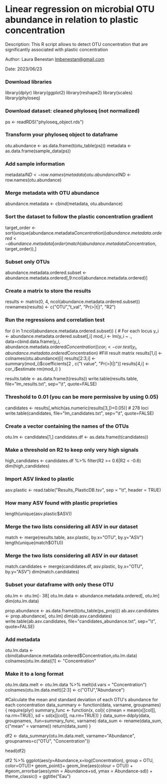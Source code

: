 # Linear regression on microbial OTU abundance in relation to plastic concentration

Description: This R script allows to detect OTU concentration that are significantly associated with plastic concentration

Author: Laura Benestan <lmbenestan@gmail.com>

Date: 2023/06/23

### Download libraries
library(dplyr)
library(ggplot2)
library(reshape2)
library(scales)
library(phyloseq)

### Download dataset: cleaned phyloseq (not normalized)
ps <- readRDS("phyloseq_object.rds")

### Transform your phyloseq object to dataframe
otu.abundance <- as.data.frame(t(otu_table(ps)))
metadata <- as.data.frame(sample_data(ps))

### Add sample information
metadata$IND <- row.names(metadata)
otu.abundance$IND <- row.names(otu.abundance)

### Merge metadata with OTU abundance
abundance.metadata <- cbind(metadata, otu.abundance)

### Sort the dataset to follow the plastic concentration gradient
target_order <- sort(unique(abundance.metadata$Concentration))
abundance.metadata.ordered <-abundance.metadata[order(match(abundance.metadata$Concentration, target_order)),]

### Subset only OTUs
abundance.metadata.ordered.subset <- abundance.metadata.ordered[,9:ncol(abundance.metadata.ordered)]

### Create a matrix to store the results
results <- matrix(0, 4, ncol(abundance.metadata.ordered.subset))
rownames(results) <- c("OTU","t_val", "Pr(>|t|)", "R2")

### Run the regressions and correlation test
for (i in 1:ncol(abundance.metadata.ordered.subset)) { # For each locus
  y_i <- abundance.metadata.ordered.subset[,i]
  mod_i <- lm(y_i ~ ., data=cbind.data.frame(y_i, abundance.metadata.ordered$Concentration))
  cor_i <- cor.test(y_i, abundance.metadata.ordered$Concentration)
  #Fill result matrix
  results[1,i] <- colnames(otu.abundance)[i]
  results[2:3,i] <- summary(mod_i)$coefficients[2 , c("t value", "Pr(>|t|)")]
  results[4,i] <-cor_i$estimate
  rm(mod_i)
}

results.table <- as.data.frame(t(results))
write.table(results.table, file="lm_results.txt", sep="\t", quote=FALSE)

### Threshold to 0.01 (you can be more permissive by using 0.05) 
candidates <- results[,which(as.numeric(results[3,])<0.05)] # 278 loci
write.table(candidates, file="lm_candidates.txt", sep="\t", quote=FALSE)

### Create a vector containing the names of the OTUs
otu.lm <- candidates[1,] 
candidates.df <- as.data.frame(t(candidates))

### Make a threshold on R2 to keep only very high signals
high_candidates <- candidates.df %>% filter(R2 >= 0.6|R2 < -0.6)
dim(high_candidates)

### Import ASV linked to plastic
asv.plastic <- read.table("Results_PlasticDB.tsv", sep = "\t", header = TRUE)

### How many ASV found with plastic proprieties
length(unique(asv.plastic$ASV))

### Merge the two lists considering all ASV in our dataset
match <- merge(results.table, asv.plastic, by.x="OTU", by.y="ASV")
length(unique(match$OTU))

### Merge the two lists considering all ASV in our dataset
match.candidates <- merge(candidates.df, asv.plastic, by.x="OTU", by.y="ASV")
dim(match.candidates)

### Subset your dataframe with only these OTU
otu.lm <- otu.lm[- 38]
otu.lm.data <- abundance.metadata.ordered[, otu.lm]
dim(otu.lm.data)

prop.abundance <- as.data.frame(t(otu_table(ps_prop)))
ab.asv.candidates <- prop.abundance[, otu.lm]
dim(ab.asv.candidates)
write.table(ab.asv.candidates, file="candidates_abundance.txt", sep="\t", quote=FALSE)

### Add metadata
otu.lm.data <- cbind(abundance.metadata.ordered$Concentration,otu.lm.data)
colnames(otu.lm.data)[1] <- "Concentration"

### Make it to a long format
otu.lm.data.melt <- otu.lm.data %>% melt(id.vars = "Concentration")
colnames(otu.lm.data.melt)[2:3] <- c("OTU","Abundance")

#Calculate the mean and standard deviation of each OTU's abundance for each concentration
data_summary <- function(data, varname, groupnames){
  require(plyr)
  summary_func <- function(x, col){
    c(mean = mean(x[[col]], na.rm=TRUE),
      sd = sd(x[[col]], na.rm=TRUE))
  }
  data_sum<-ddply(data, groupnames, .fun=summary_func,
                  varname)
  data_sum <- rename(data_sum, c("mean" = varname))
  return(data_sum)
}

df2 <- data_summary(otu.lm.data.melt, varname="Abundance", 
                    groupnames=c("OTU", "Concentration"))

head(df2)

df2 %>% ggplot(aes(y=Abundance,x=log(Concentration), group = OTU, color=OTU))+
  geom_point()+
  geom_line(aes(colour = OTU)) +
  #geom_errorbar(aes(ymin = Abundance+sd, ymax = Abundance-sd)) +
  theme_classic() +
  ggtitle("Eau")
